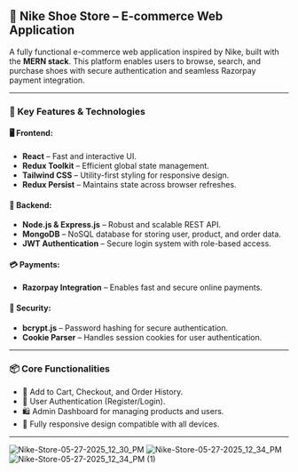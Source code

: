 ## 👟 Nike Shoe Store – E-commerce Web Application

A fully functional e-commerce web application inspired by Nike, built with the **MERN stack**. This platform enables users to browse, search, and purchase shoes with secure authentication and seamless Razorpay payment integration.

---

### 🚀 Key Features & Technologies

#### 🖥️ Frontend:

* **React** – Fast and interactive UI.
* **Redux Toolkit** – Efficient global state management.
* **Tailwind CSS** – Utility-first styling for responsive design.
* **Redux Persist** – Maintains state across browser refreshes.

#### 🔧 Backend:

* **Node.js & Express.js** – Robust and scalable REST API.
* **MongoDB** – NoSQL database for storing user, product, and order data.
* **JWT Authentication** – Secure login system with role-based access.

#### 💳 Payments:

* **Razorpay Integration** – Enables fast and secure online payments.

#### 🔐 Security:

* **bcrypt.js** – Password hashing for secure authentication.
* **Cookie Parser** – Handles session cookies for user authentication.

---

### 📦 Core Functionalities

* 🛒 Add to Cart, Checkout, and Order History.
* 👤 User Authentication (Register/Login).
* 🛍 Admin Dashboard for managing products and users.
* 📱 Fully responsive design compatible with all devices.

---

![Nike-Store-05-27-2025_12_30_PM](https://github.com/user-attachments/assets/6630b2cf-149a-4cfb-a597-fcbbeb46fea3)
![Nike-Store-05-27-2025_12_34_PM](https://github.com/user-attachments/assets/81098f08-f8c5-4bce-9be6-40d149d82438)
![Nike-Store-05-27-2025_12_34_PM (1)](https://github.com/user-attachments/assets/53b06266-df28-4b29-8f9a-ae9d9d5c2f29)


